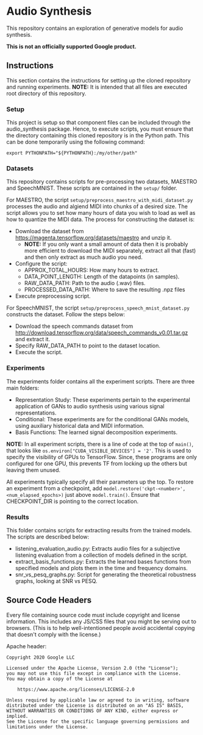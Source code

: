 # Audio Synthesis

This repository contains an exploration of generative models for audio synthesis.

**This is not an officially supported Google product.**

## Instructions
This section contains the instructions for setting up the cloned repository
and running experiments. **NOTE:** It is intended that all files are executed
root directory of this repository.

### Setup
This project is setup so that component files can be included through the
audio_synthesis package. Hence, to execute scripts, you must ensure that the
directory containing this cloned repository is in the Python path. This can
be done temporarily using the following command:

```export PYTHONPATH="${PYTHONPATH}:/my/other/path"```

### Datasets
This repository contains scripts for pre-processing two datasets, MAESTRO and SpeechMNIST.
These scripts are contained in the ```setup/``` folder.

For MAESTRO, the script ```setup/preprocess_maestro_with_midi_dataset.py``` processes the 
audio and algiend MIDI into chunks of a desired size. The script allows you to set how many
hours of data you wish to load as well as how to quantize the MIDI data. The process for
constructing the dataset is:
 - Download the dataset from https://magenta.tensorflow.org/datasets/maestro and unzip it. 
   - **NOTE:** If you only want a small amount of data then it is probably more efficient
   to download the MIDI separately, extract all that (fast) and then only extract as much audio
   you need.
 - Configure the script:
   - APPROX_TOTAL_HOURS: How many hours to extract.
   - DATA_POINT_LENGTH: Length of the datapoints (in samples).
   - RAW_DATA_PATH: Path to the audio (.wav) files.
   - PROCESSED_DATA_PATH: Where to save the resulting .npz files
 - Execute preprocessing script.
 
For SpeechMNIST, the script ```setup/preprocess_speech_mnist_dataset.py``` constructs the dataset.
Follow the steps below:
 - Download the speech commands dataset from http://download.tensorflow.org/data/speech_commands_v0.01.tar.gz
 and extract it.
 - Specify RAW_DATA_PATH to point to the dataset location.
 - Execute the script.

### Experiments
The experiments folder contains all the experiment scripts. There are three main folders:
 - Representation Study: These experiments pertain to the experimental application of GANs
    to audio synthesis using various signal representations.
 - Conditional: These experiments are for the conditional GANs models, using auxiliary historical
    data and MIDI information.
 - Basis Functions: The learned signal decomposition experiments.

**NOTE:** In all experiment scripts, there is a line of code at the top of ```main()```, that looks
like ```os.environ["CUDA_VISIBLE_DEVICES"] = '2'```. This is used to specify the visibility of GPUs
to TensorFlow. Since, these programs are only configured for one GPU, this prevents TF from locking up
the others but leaving them unused.

All experiments typically specify all their parameters up the top. To restore an experiment from a checkpoint,
add ```model.restore('ckpt-<number>', <num_elapsed_epochs>)``` just above ```model.train()```. Ensure that CHECKPOINT_DIR
is pointing to the correct location.

### Results
This folder contains scripts for extracting results from the trained models. The scripts are described below:
 - listening_evaluation_audio.py: Extracts audio files for a subjective listening evaluation from a collection
 of models defined in the script.
 - extract_basis_functions.py: Extracts the learned bases functions from specified models and plots them in the
 time and frequency domains.
 - snr_vs_pesq_graphs.py: Script for generating the theoretical robustness graphs, looking at SNR vs PESQ.

## Source Code Headers

Every file containing source code must include copyright and license
information. This includes any JS/CSS files that you might be serving out to
browsers. (This is to help well-intentioned people avoid accidental copying that
doesn't comply with the license.)

Apache header:

    Copyright 2020 Google LLC

    Licensed under the Apache License, Version 2.0 (the "License");
    you may not use this file except in compliance with the License.
    You may obtain a copy of the License at

        https://www.apache.org/licenses/LICENSE-2.0

    Unless required by applicable law or agreed to in writing, software
    distributed under the License is distributed on an "AS IS" BASIS,
    WITHOUT WARRANTIES OR CONDITIONS OF ANY KIND, either express or implied.
    See the License for the specific language governing permissions and
    limitations under the License.



